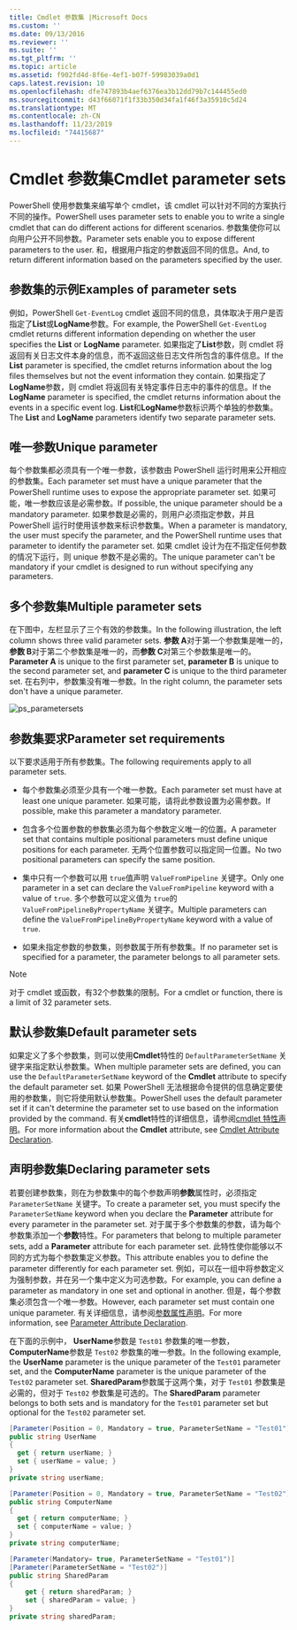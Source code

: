 ```yaml
---
title: Cmdlet 参数集 |Microsoft Docs
ms.custom: ''
ms.date: 09/13/2016
ms.reviewer: ''
ms.suite: ''
ms.tgt_pltfrm: ''
ms.topic: article
ms.assetid: f902fd4d-8f6e-4ef1-b07f-59983039a0d1
caps.latest.revision: 10
ms.openlocfilehash: dfe747893b4aef6376ea3b12dd79b7c144455ed0
ms.sourcegitcommit: d43f66071f1f33b350d34fa1f46f3a35910c5d24
ms.translationtype: MT
ms.contentlocale: zh-CN
ms.lasthandoff: 11/23/2019
ms.locfileid: "74415687"
---
```

# <a name="cmdlet-parameter-sets"></a><span data-ttu-id="6efb8-102">Cmdlet 参数集</span><span class="sxs-lookup"><span data-stu-id="6efb8-102">Cmdlet parameter sets</span></span>

<span data-ttu-id="6efb8-103">PowerShell 使用参数集来编写单个 cmdlet，该 cmdlet 可以针对不同的方案执行不同的操作。</span><span class="sxs-lookup"><span data-stu-id="6efb8-103">PowerShell uses parameter sets to enable you to write a single cmdlet that can do different actions for different scenarios.</span></span> <span data-ttu-id="6efb8-104">参数集使你可以向用户公开不同参数。</span><span class="sxs-lookup"><span data-stu-id="6efb8-104">Parameter sets enable you to expose different parameters to the user.</span></span> <span data-ttu-id="6efb8-105">和，根据用户指定的参数返回不同的信息。</span><span class="sxs-lookup"><span data-stu-id="6efb8-105">And, to return different information based on the parameters specified by the user.</span></span>

## <a name="examples-of-parameter-sets"></a><span data-ttu-id="6efb8-106">参数集的示例</span><span class="sxs-lookup"><span data-stu-id="6efb8-106">Examples of parameter sets</span></span>

<span data-ttu-id="6efb8-107">例如，PowerShell `Get-EventLog` cmdlet 返回不同的信息，具体取决于用户是否指定了**List**或**LogName**参数。</span><span class="sxs-lookup"><span data-stu-id="6efb8-107">For example, the PowerShell `Get-EventLog` cmdlet returns different information depending on whether the user specifies the **List** or **LogName** parameter.</span></span> <span data-ttu-id="6efb8-108">如果指定了**List**参数，则 cmdlet 将返回有关日志文件本身的信息，而不返回这些日志文件所包含的事件信息。</span><span class="sxs-lookup"><span data-stu-id="6efb8-108">If the **List** parameter is specified, the cmdlet returns information about the log files themselves but not the event information they contain.</span></span> <span data-ttu-id="6efb8-109">如果指定了**LogName**参数，则 cmdlet 将返回有关特定事件日志中的事件的信息。</span><span class="sxs-lookup"><span data-stu-id="6efb8-109">If the **LogName** parameter is specified, the cmdlet returns information about the events in a specific event log.</span></span> <span data-ttu-id="6efb8-110">**List**和**LogName**参数标识两个单独的参数集。</span><span class="sxs-lookup"><span data-stu-id="6efb8-110">The **List** and **LogName** parameters identify two separate parameter sets.</span></span>

## <a name="unique-parameter"></a><span data-ttu-id="6efb8-111">唯一参数</span><span class="sxs-lookup"><span data-stu-id="6efb8-111">Unique parameter</span></span>

<span data-ttu-id="6efb8-112">每个参数集都必须具有一个唯一参数，该参数由 PowerShell 运行时用来公开相应的参数集。</span><span class="sxs-lookup"><span data-stu-id="6efb8-112">Each parameter set must have a unique parameter that the PowerShell runtime uses to expose the appropriate parameter set.</span></span> <span data-ttu-id="6efb8-113">如果可能，唯一参数应该是必需参数。</span><span class="sxs-lookup"><span data-stu-id="6efb8-113">If possible, the unique parameter should be a mandatory parameter.</span></span> <span data-ttu-id="6efb8-114">如果参数是必需的，则用户必须指定参数，并且 PowerShell 运行时使用该参数来标识参数集。</span><span class="sxs-lookup"><span data-stu-id="6efb8-114">When a parameter is mandatory, the user must specify the parameter, and the PowerShell runtime uses that parameter to identify the parameter set.</span></span> <span data-ttu-id="6efb8-115">如果 cmdlet 设计为在不指定任何参数的情况下运行，则 unique 参数不是必需的。</span><span class="sxs-lookup"><span data-stu-id="6efb8-115">The unique parameter can't be mandatory if your cmdlet is designed to run without specifying any parameters.</span></span>

## <a name="multiple-parameter-sets"></a><span data-ttu-id="6efb8-116">多个参数集</span><span class="sxs-lookup"><span data-stu-id="6efb8-116">Multiple parameter sets</span></span>

<span data-ttu-id="6efb8-117">在下图中，左栏显示了三个有效的参数集。</span><span class="sxs-lookup"><span data-stu-id="6efb8-117">In the following illustration, the left column shows three valid parameter sets.</span></span> <span data-ttu-id="6efb8-118">**参数 A**对于第一个参数集是唯一的，**参数 B**对于第二个参数集是唯一的，而**参数 C**对第三个参数集是唯一的。</span><span class="sxs-lookup"><span data-stu-id="6efb8-118">**Parameter A** is unique to the first parameter set, **parameter B** is unique to the second parameter set, and **parameter C** is unique to the third parameter set.</span></span> <span data-ttu-id="6efb8-119">在右列中，参数集没有唯一参数。</span><span class="sxs-lookup"><span data-stu-id="6efb8-119">In the right column, the parameter sets don't have a unique parameter.</span></span>

![ps_parametersets](../media/ps-parametersets.gif)

## <a name="parameter-set-requirements"></a><span data-ttu-id="6efb8-121">参数集要求</span><span class="sxs-lookup"><span data-stu-id="6efb8-121">Parameter set requirements</span></span>

<span data-ttu-id="6efb8-122">以下要求适用于所有参数集。</span><span class="sxs-lookup"><span data-stu-id="6efb8-122">The following requirements apply to all parameter sets.</span></span>

- <span data-ttu-id="6efb8-123">每个参数集必须至少具有一个唯一参数。</span><span class="sxs-lookup"><span data-stu-id="6efb8-123">Each parameter set must have at least one unique parameter.</span></span> <span data-ttu-id="6efb8-124">如果可能，请将此参数设置为必需参数。</span><span class="sxs-lookup"><span data-stu-id="6efb8-124">If possible, make this parameter a mandatory parameter.</span></span>

- <span data-ttu-id="6efb8-125">包含多个位置参数的参数集必须为每个参数定义唯一的位置。</span><span class="sxs-lookup"><span data-stu-id="6efb8-125">A parameter set that contains multiple positional parameters must define unique positions for each parameter.</span></span> <span data-ttu-id="6efb8-126">无两个位置参数可以指定同一位置。</span><span class="sxs-lookup"><span data-stu-id="6efb8-126">No two positional parameters can specify the same position.</span></span>

- <span data-ttu-id="6efb8-127">集中只有一个参数可以用 `true`值声明 `ValueFromPipeline` 关键字。</span><span class="sxs-lookup"><span data-stu-id="6efb8-127">Only one parameter in a set can declare the `ValueFromPipeline` keyword with a value of `true`.</span></span>
  <span data-ttu-id="6efb8-128">多个参数可以定义值为 `true`的 `ValueFromPipelineByPropertyName` 关键字。</span><span class="sxs-lookup"><span data-stu-id="6efb8-128">Multiple parameters can define the `ValueFromPipelineByPropertyName` keyword with a value of `true`.</span></span>

- <span data-ttu-id="6efb8-129">如果未指定参数的参数集，则参数属于所有参数集。</span><span class="sxs-lookup"><span data-stu-id="6efb8-129">If no parameter set is specified for a parameter, the parameter belongs to all parameter sets.</span></span>

> [!NOTE]
> <span data-ttu-id="6efb8-130">对于 cmdlet 或函数，有32个参数集的限制。</span><span class="sxs-lookup"><span data-stu-id="6efb8-130">For a cmdlet or function, there is a limit of 32 parameter sets.</span></span>

## <a name="default-parameter-sets"></a><span data-ttu-id="6efb8-131">默认参数集</span><span class="sxs-lookup"><span data-stu-id="6efb8-131">Default parameter sets</span></span>

<span data-ttu-id="6efb8-132">如果定义了多个参数集，则可以使用**Cmdlet**特性的 `DefaultParameterSetName` 关键字来指定默认参数集。</span><span class="sxs-lookup"><span data-stu-id="6efb8-132">When multiple parameter sets are defined, you can use the `DefaultParameterSetName` keyword of the **Cmdlet** attribute to specify the default parameter set.</span></span> <span data-ttu-id="6efb8-133">如果 PowerShell 无法根据命令提供的信息确定要使用的参数集，则它将使用默认参数集。</span><span class="sxs-lookup"><span data-stu-id="6efb8-133">PowerShell uses the default parameter set if it can't determine the parameter set to use based on the information provided by the command.</span></span> <span data-ttu-id="6efb8-134">有关**cmdlet**特性的详细信息，请参阅[cmdlet 特性声明](./cmdlet-attribute-declaration.md)。</span><span class="sxs-lookup"><span data-stu-id="6efb8-134">For more information about the **Cmdlet** attribute, see [Cmdlet Attribute Declaration](./cmdlet-attribute-declaration.md).</span></span>

## <a name="declaring-parameter-sets"></a><span data-ttu-id="6efb8-135">声明参数集</span><span class="sxs-lookup"><span data-stu-id="6efb8-135">Declaring parameter sets</span></span>

<span data-ttu-id="6efb8-136">若要创建参数集，则在为参数集中的每个参数声明**参数**属性时，必须指定 `ParameterSetName` 关键字。</span><span class="sxs-lookup"><span data-stu-id="6efb8-136">To create a parameter set, you must specify the `ParameterSetName` keyword when you declare the **Parameter** attribute for every parameter in the parameter set.</span></span> <span data-ttu-id="6efb8-137">对于属于多个参数集的参数，请为每个参数集添加一个**参数**特性。</span><span class="sxs-lookup"><span data-stu-id="6efb8-137">For parameters that belong to multiple parameter sets, add a **Parameter** attribute for each parameter set.</span></span> <span data-ttu-id="6efb8-138">此特性使你能够以不同的方式为每个参数集定义参数。</span><span class="sxs-lookup"><span data-stu-id="6efb8-138">This attribute enables you to define the parameter differently for each parameter set.</span></span> <span data-ttu-id="6efb8-139">例如，可以在一组中将参数定义为强制参数，并在另一个集中定义为可选参数。</span><span class="sxs-lookup"><span data-stu-id="6efb8-139">For example, you can define a parameter as mandatory in one set and optional in another.</span></span> <span data-ttu-id="6efb8-140">但是，每个参数集必须包含一个唯一参数。</span><span class="sxs-lookup"><span data-stu-id="6efb8-140">However, each parameter set must contain one unique parameter.</span></span> <span data-ttu-id="6efb8-141">有关详细信息，请参阅[参数属性声明](parameter-attribute-declaration.md)。</span><span class="sxs-lookup"><span data-stu-id="6efb8-141">For more information, see [Parameter Attribute Declaration](parameter-attribute-declaration.md).</span></span>

<span data-ttu-id="6efb8-142">在下面的示例中， **UserName**参数是 `Test01` 参数集的唯一参数， **ComputerName**参数是 `Test02` 参数集的唯一参数。</span><span class="sxs-lookup"><span data-stu-id="6efb8-142">In the following example, the **UserName** parameter is the unique parameter of the `Test01` parameter set, and the **ComputerName** parameter is the unique parameter of the `Test02` parameter set.</span></span> <span data-ttu-id="6efb8-143">**SharedParam**参数属于这两个集，对于 `Test01` 参数集是必需的，但对于 `Test02` 参数集是可选的。</span><span class="sxs-lookup"><span data-stu-id="6efb8-143">The **SharedParam** parameter belongs to both sets and is mandatory for the `Test01` parameter set but optional for the `Test02` parameter set.</span></span>

```csharp
[Parameter(Position = 0, Mandatory = true, ParameterSetName = "Test01")]
public string UserName
{
  get { return userName; }
  set { userName = value; }
}
private string userName;

[Parameter(Position = 0, Mandatory = true, ParameterSetName = "Test02")]
public string ComputerName
{
  get { return computerName; }
  set { computerName = value; }
}
private string computerName;

[Parameter(Mandatory= true, ParameterSetName = "Test01")]
[Parameter(ParameterSetName = "Test02")]
public string SharedParam
{
    get { return sharedParam; }
    set { sharedParam = value; }
}
private string sharedParam;
```
